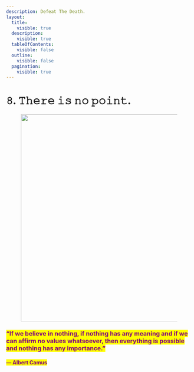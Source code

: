 ```yaml
---
description: Defeat The Death.
layout:
  title:
    visible: true
  description:
    visible: true
  tableOfContents:
    visible: false
  outline:
    visible: false
  pagination:
    visible: true
---
```


# 𝟾. 𝚃𝚑𝚎𝚛𝚎 𝚒𝚜 𝚗𝚘 𝚙𝚘𝚒𝚗𝚝.

<figure><img src="../../../../../../.gitbook/assets/pexels-btgl-♡-11647092.jpg" alt="" width="563"><figcaption></figcaption></figure>

### <mark style="color:purple;">“If we believe in nothing, if nothing has any meaning and if we can affirm no values whatsoever, then everything is possible and nothing has any importance.”</mark>

#### <mark style="color:purple;">― Albert Camus</mark>
